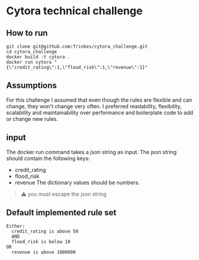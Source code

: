 # Cytora technical challenge

## How to run

```
git clone git@github.com:Trinkes/cytora_challenge.git
cd cytora_challenge 
docker build -t cytora .
docker run cytora "{\"credit_rating\":1,\"flood_risk\":1,\"revenue\":1}"
```

## Assumptions

For this challenge I assumed that even though the rules are flexible and can change, they won't change very often. I
preferred readability, flexibility, scalability and maintainability over performance and boilerplate code to add or
change new rules.

## input
The docker run command takes a json string as input. The json string should contain the following keys:
- credit_rating
- flood_risk
- revenue
The dictionary values should be numbers.

> :warning: you must escape the json string


## Default implemented rule set
```
Either:
  credit_rating is above 50
  AND
  flood_risk is below 10
OR
  revenue is above 1000000
```